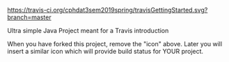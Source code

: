 https://travis-ci.org/cphdat3sem2019spring/travisGettingStarted.svg?branch=master

Ultra simple Java Project meant for a Travis introduction

When you have forked this project, remove the "icon" above. Later you will insert a similar icon which will provide build status for YOUR project.
